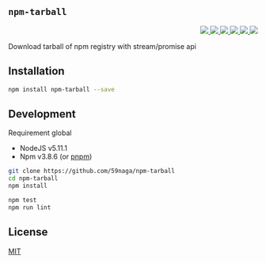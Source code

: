 `npm-tarball`
---

<p align="right">
  <a href="https://npmjs.org/package/npm-tarball">
    <img src="https://img.shields.io/npm/v/npm-tarball.svg?style=flat-square">
  </a>
  <a href="https://travis-ci.org/59naga/npm-tarball">
    <img src="http://img.shields.io/travis/59naga/npm-tarball.svg?style=flat-square">
  </a>
  <a href="https://ci.appveyor.com/project/59naga/npm-tarball">
    <img src="https://img.shields.io/appveyor/ci/59naga/npm-tarball.svg?style=flat-square">
  </a>
  <a href="https://codeclimate.com/github/59naga/npm-tarball/coverage">
    <img src="https://img.shields.io/codeclimate/github/59naga/npm-tarball.svg?style=flat-square">
  </a>
  <a href="https://codeclimate.com/github/59naga/npm-tarball">
    <img src="https://img.shields.io/codeclimate/coverage/github/59naga/npm-tarball.svg?style=flat-square">
  </a>
  <a href="https://gemnasium.com/59naga/npm-tarball">
    <img src="https://img.shields.io/gemnasium/59naga/npm-tarball.svg?style=flat-square">
  </a>
</p>

Download tarball of npm registry with stream/promise api

Installation
---
```bash
npm install npm-tarball --save
```

Development
---
Requirement global
* NodeJS v5.11.1
* Npm v3.8.6 (or [pnpm](https://github.com/rstacruz/pnpm))

```bash
git clone https://github.com/59naga/npm-tarball
cd npm-tarball
npm install

npm test
npm run lint
```

License
---
[MIT](http://59naga.mit-license.org/)
